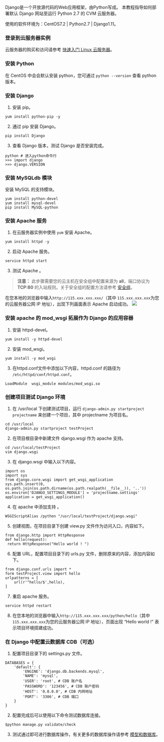 Django是一个开放源代码的Web应用框架，由Python写成。
本教程指导如何部署默认 Django 网站至运行 Python 2.7 的 CVM 云服务器。

使用的软件环境为：CentOS7.2 | Python2.7  | Django1.11。


### 登录到云服务器实例
云服务器的购买和访问请参考 [快速入门 Linux 云服务器](http://tce.fsphere.cn/document/product/213/2936)。

### 安装 Python
在 CentOS 中会会默认安装 python，您可通过 `python --version` 查看 python 版本。

### 安装 Django
1. 安装 pip。
```
yum install python-pip -y
```
2. 通过 pip 安装 Django。
```
pip install Django
```
3. 查看 Django 版本，测试 Django 是否安装完成。
```
python # 进入python命令行
>>> import django
>>> django.VERSION
```

### 安装 MySQLdb 模块
安装 MySQL 的支持模块。
```
yum install python-devel
yum install mysql-devel
pip install MySQL-python
```

### 安装 Apache 服务
1. 在云服务器实例中使用 `yum` 安装 Apache。
```
yum install httpd -y
```
2. 启动 Apache 服务。
```
service httpd start
```
3. 测试 Apache 。
>**注意：**
此步骤需要您的云主机在安全组中配置来源为 **all**，端口协议为 **TCP:80** 的入站规则。关于安全组的配置方法请参考 [安全组](http://tce.fsphere.cn/document/product/213/5221)。

在您本地的浏览器中输入`http://115.xxx.xxx.xxx/`（其中 `115.xxx.xxx.xxx`为您的云服务器公网 IP 地址），出现下列画面表示 Apache 启动成功。
![](http://imgcache.tce.fsphere.cn/image/mc.qcloudimg.com/static/img/3cde70e76a386b81f96ea9919280269d/image.png)

### 安装 apache 的 mod_wsgi 拓展作为 Django 的应用容器
1. 安装 httpd-devel。
```
yum install -y httpd-devel
```
2. 安装 mod_wsgi。
```
yum install -y mod_wsgi
```
3. 在httpd.conf文件中添加以下内容，httpd.conf 的路径为 `/etc/httpd/conf/httpd.conf`。
```
LoadModule  wsgi_module modules/mod_wsgi.so
```

### 创建项目测试 Django 环境
1. 在 /usr/local 下创建测试项目，运行 `django-admin.py startproject projectname` 来创建一个项目，其中 projectname 为项目名。
```
cd /usr/local
django-admin.py startproject testProject
```
2. 在项目根目录中新建文件 django.wsgi 作为 apache 支持。
```
cd /usr/local/testProject
vim django.wsgi
```
3. 在 django.wsgi 中输入以下内容。
```
import os
import sys
from django.core.wsgi import get_wsgi_application
sys.path.insert(0, os.path.join(os.path.dirname(os.path.realpath(__file__)), '..'))
os.environ['DJANGO_SETTINGS_MODULE'] = 'projectname.settings'
application = get_wsgi_application()
```
4. 在 apache 中添加支持 。
```
WSGIScriptAlias /python "/usr/local/testProject/django.wsgi"
```
5. 创建视图，在项目目录下创建 view.py 文件作为访问入口，内容如下。
```
from django.http import HttpResponse
def hello(request):
 return HttpResponse("Hello world ! ")
```
6. 配置 URL，配置项目目录下的 urls.py 文件，删除原来的内容，添加内容如下。
```
from django.conf.urls import *
form testProject.view import hello
urlpatterns = [
    url(r'^hello/$',hello),
]
```
7. 重启 apache 服务。
```
service httpd restart
```
8. 在您本地的浏览器中输入`http://115.xxx.xxx.xxx/python/hello`（其中 `115.xxx.xxx.xxx`为您的云服务器公网 IP 地址），页面出现 “Hello world !” 表示项目环境搭建成功。

### 在 Django 中配置云数据库 CDB（可选）
1. 配置项目目录下的 settings.py 文件。
```
DATABASES = {
    'default': {
        'ENGINE': 'django.db.backends.mysql',
        'NAME': 'mysql',
        'USER': 'root', # CDB 账户名
        'PASSWORD': '123456', # CDB 账户密码
        'HOST': '0.0.0.0', # CDB 内网地址
        'PORT': '3306', # CDB 端口
    }
}
```
2. 配置完成后可以使用以下命令测试数据库连接。
```
$python manage.py validate/check
```
3. 测试通过即可进行数据库操作，有关更多的数据库操作请参考 [模型和数据库](https://docs.djangoproject.com/en/1.11/topics/db/)。
